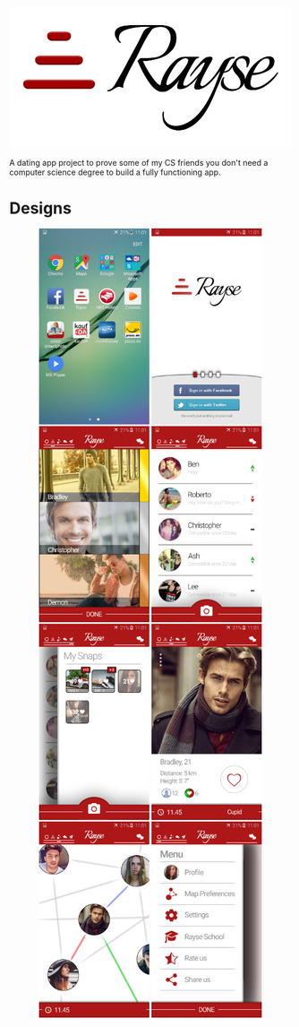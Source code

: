 ![Rayse Logo](/Updated/LogoWeb.png)

A dating app project to prove some of my CS friends you don't need a computer science degree to build a fully functioning app.

# Designs

<p align="center">
  <img src = "Updated/apps page.jpg" wigth="150" height="350"> 
  <img src = "Updated/login page.jpg" wigth="150" height="350">
  <img src = "Updated/leaderboard4.jpg" wigth="150" height="350">
  <img src = "Updated/chat2.jpg" wigth="150" height="350">
  <img src = "Updated/moments2.jpg" wigth="150" height="350">
  <img src = "Updated/profile3.jpg" wigth="150" height="350">
  <img src = "Updated/map2.jpg" wigth="150" height="350">
  <img src = "Updated/options settings menu2.jpg" wigth="150" height="350">
  
</p>


